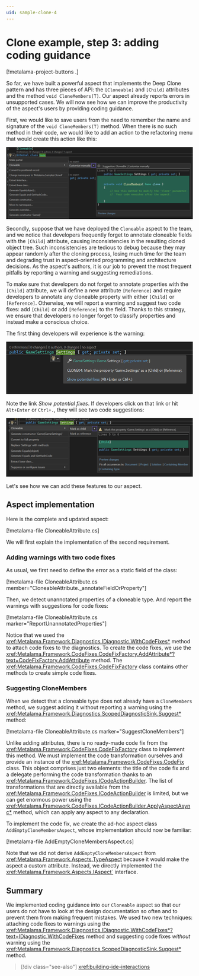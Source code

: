 ```yaml
---
uid: sample-clone-4
---
```


# Clone example, step 3: adding coding guidance

[!metalama-project-buttons .]

So far, we have built a powerful aspect that implements the Deep Clone pattern and has three pieces of API: the `[Cloneable]` and `[Child]` attributes and the method `void CloneMembers(T)`. Our aspect already reports errors in unsupported cases. We will now see how we can improve the productivity of the aspect's users by providing coding guidance.

First, we would like to save users from the need to remember the name and signature of the `void CloneMembers(T)` method. When there is no such method in their code, we would like to add an action to the refactoring menu that would create this action like this:

![Refactoring suggestion: add CloneMembers](screenshots/customize.png)

Secondly, suppose that we have deployed the `Cloneable` aspect to the team, and we notice that developers frequently forget to annotate cloneable fields with the `[Child]` attribute, causing inconsistencies in the resulting cloned object tree. Such inconsistencies are tedious to debug because they may appear randomly after the cloning process, losing much time for the team and degrading trust in aspect-oriented programming and architecture decisions. As the aspect's authors, it is our job to prevent the most frequent pitfalls by reporting a warning and suggesting remediations.

To make sure that developers do not forget to annotate properties with the `[Child]` attribute, we will define a new attribute `[Reference]` and require developers to annotate any cloneable property with either `[Child]` or `[Reference]`. Otherwise, we will report a warning and suggest two code fixes: add `[Child]` or add `[Reference]` to the field. Thanks to this strategy, we ensure that developers no longer forget to classify properties and instead make a conscious choice.

The first thing developers will experience is the warning:

![Refactoring suggestion: warning](screenshots/classify-warning.png)

Note the link _Show potential fixes_. If developers click on that link or hit `Alt+Enter` or `Ctrl+.`, they will see two code suggestions:

![Refactoring suggestion: fixes](screenshots/classify-fixes.png)

Let's see how we can add these features to our aspect.

## Aspect implementation

Here is the complete and updated aspect:

[!metalama-file CloneableAttribute.cs]

We will first explain the implementation of the second requirement.

### Adding warnings with two code fixes

As usual, we first need to define the error as a static field of the class:

[!metalama-file CloneableAttribute.cs member="CloneableAttribute._annotateFieldOrProperty"]

Then, we detect unannotated properties of a cloneable type. And report the warnings with suggestions for code fixes:

[!metalama-file CloneableAttribute.cs marker="ReportUnannotatedProperties"]

Notice that we used the <xref:Metalama.Framework.Diagnostics.IDiagnostic.WithCodeFixes*> method to attach code fixes to the diagnostics. To create the code fixes, we use the <xref:Metalama.Framework.CodeFixes.CodeFixFactory.AddAttribute*?text=CodeFixFactory.AddAttribute> method. The <xref:Metalama.Framework.CodeFixes.CodeFixFactory> class contains other methods to create simple code fixes.

### Suggesting CloneMembers

When we detect that a cloneable type does not already have a `CloneMembers` method, we suggest adding it without reporting a warning using the <xref:Metalama.Framework.Diagnostics.ScopedDiagnosticSink.Suggest*> method:

[!metalama-file CloneableAttribute.cs marker="SuggestCloneMembers"]

Unlike adding attributes, there is no ready-made code fix from the <xref:Metalama.Framework.CodeFixes.CodeFixFactory> class to implement this method. We must implement the code transformation ourselves and provide an instance of the <xref:Metalama.Framework.CodeFixes.CodeFix> class. This object comprises just two elements: the title of the code fix and a delegate performing the code transformation thanks to an <xref:Metalama.Framework.CodeFixes.ICodeActionBuilder>. The list of transformations that are directly available from the <xref:Metalama.Framework.CodeFixes.ICodeActionBuilder> is limited, but we can get enormous power using the <xref:Metalama.Framework.CodeFixes.ICodeActionBuilder.ApplyAspectAsync*> method, which can apply any aspect to any declaration.

To implement the code fix, we create the ad-hoc aspect class `AddEmptyCloneMembersAspect`, whose implementation should now be familiar:

[!metalama-file AddEmptyCloneMembersAspect.cs]

Note that we did not derive `AddEmptyCloneMembersAspect` from <xref:Metalama.Framework.Aspects.TypeAspect> because it would make the aspect a custom attribute. Instead, we directly implemented the <xref:Metalama.Framework.Aspects.IAspect`> interface.

## Summary

We implemented coding guidance into our `Cloneable` aspect so that our users do not have to look at the design documentation so often and to prevent them from making frequent mistakes. We used two new techniques: attaching code fixes to warnings using the <xref:Metalama.Framework.Diagnostics.IDiagnostic.WithCodeFixes*?text=IDiagnostic.WithCodeFixes> method and suggesting code fixes _without_ warning using the <xref:Metalama.Framework.Diagnostics.ScopedDiagnosticSink.Suggest*> method.

> [!div class="see-also"]
> <xref:building-ide-interactions>
